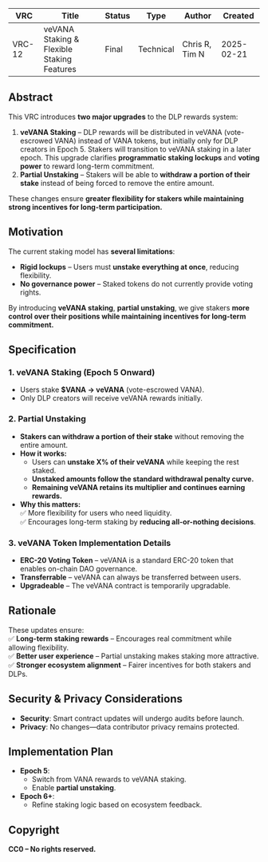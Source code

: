 | VRC | Title | Status | Type | Author | Created |
|-----|--------|--------|------|---------|----------|
| VRC-12 | veVANA Staking & Flexible Staking Features | Final | Technical | Chris R, Tim N | 2025-02-21 |

## Abstract

This VRC introduces **two major upgrades** to the DLP rewards system:

1. **veVANA Staking** – DLP rewards will be distributed in veVANA (vote-escrowed VANA) instead of VANA tokens, but initially only for DLP creators in Epoch 5. Stakers will transition to veVANA staking in a later epoch. This upgrade clarifies **programmatic staking lockups** and **voting power** to reward long-term commitment.
2. **Partial Unstaking** – Stakers will be able to **withdraw a portion of their stake** instead of being forced to remove the entire amount.

These changes ensure **greater flexibility for stakers while maintaining strong incentives for long-term participation.**

## Motivation

The current staking model has **several limitations**:
- **Rigid lockups** – Users must **unstake everything at once**, reducing flexibility.
- **No governance power** – Staked tokens do not currently provide voting rights.

By introducing **veVANA staking**, **partial unstaking**, we give stakers **more control over their positions while maintaining incentives for long-term commitment.**

## Specification

### 1. **veVANA Staking (Epoch 5 Onward)**
- Users stake **$VANA → veVANA** (vote-escrowed VANA).
- Only DLP creators will receive veVANA rewards initially.

### 2. **Partial Unstaking**
- **Stakers can withdraw a portion of their stake** without removing the entire amount.
- **How it works:**
  - Users can **unstake X% of their veVANA** while keeping the rest staked.
  - **Unstaked amounts follow the standard withdrawal penalty curve.**
  - **Remaining veVANA retains its multiplier and continues earning rewards.**
- **Why this matters:**  
  ✅ More flexibility for users who need liquidity.  
  ✅ Encourages long-term staking by **reducing all-or-nothing decisions**.

### 3. **veVANA Token Implementation Details**

- **ERC-20 Voting Token** – veVANA is a standard ERC-20 token that enables on-chain DAO governance.
- **Transferrable** – veVANA can always be transferred between users.
- **Upgradeable** – The veVANA contract is temporarily upgradable.

## Rationale

These updates ensure:  
✅ **Long-term staking rewards** – Encourages real commitment while allowing flexibility.  
✅ **Better user experience** – Partial unstaking makes staking more attractive.  
✅ **Stronger ecosystem alignment** – Fairer incentives for both stakers and DLPs.  

## Security & Privacy Considerations

- **Security**: Smart contract updates will undergo audits before launch.
- **Privacy**: No changes—data contributor privacy remains protected.

## Implementation Plan

- **Epoch 5**:  
  - Switch from VANA rewards to veVANA staking.  
  - Enable **partial unstaking**.  
- **Epoch 6+**:  
  - Refine staking logic based on ecosystem feedback.  

## Copyright

**CC0 – No rights reserved.**
